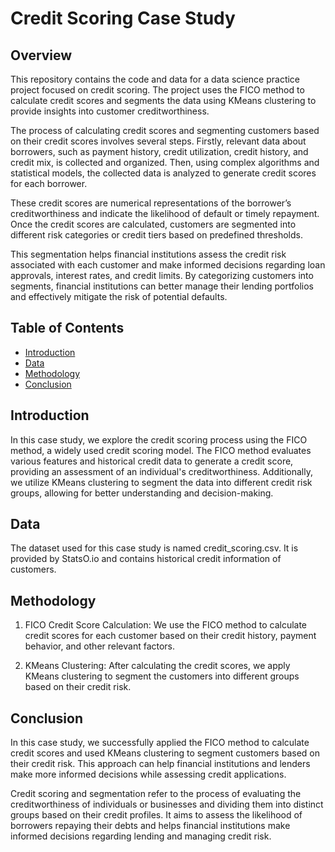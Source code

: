 # Credit Scoring Case Study

## Overview

This repository contains the code and data for a data science practice project focused on credit scoring. The project uses the FICO method to calculate credit scores and segments the data using KMeans clustering to provide insights into customer creditworthiness.

The process of calculating credit scores and segmenting customers based on their credit scores involves several steps. Firstly, relevant data about borrowers, such as payment history, credit utilization, credit history, and credit mix, is collected and organized. Then, using complex algorithms and statistical models, the collected data is analyzed to generate credit scores for each borrower.

These credit scores are numerical representations of the borrower’s creditworthiness and indicate the likelihood of default or timely repayment. Once the credit scores are calculated, customers are segmented into different risk categories or credit tiers based on predefined thresholds.

This segmentation helps financial institutions assess the credit risk associated with each customer and make informed decisions regarding loan approvals, interest rates, and credit limits. By categorizing customers into segments, financial institutions can better manage their lending portfolios and effectively mitigate the risk of potential defaults.

## Table of Contents

- [Introduction](#introduction)
- [Data](#data)
- [Methodology](#methodology)
- [Conclusion](#conclusion)


## Introduction

In this case study, we explore the credit scoring process using the FICO method, a widely used credit scoring model. The FICO method evaluates various features and historical credit data to generate a credit score, providing an assessment of an individual's creditworthiness. Additionally, we utilize KMeans clustering to segment the data into different credit risk groups, allowing for better understanding and decision-making.

## Data
The dataset used for this case study is named credit_scoring.csv. It is provided by StatsO.io and contains historical credit information of customers.

## Methodology

1. FICO Credit Score Calculation: We use the FICO method to calculate credit scores for each customer based on their credit history, payment behavior, and other relevant factors.

2. KMeans Clustering: After calculating the credit scores, we apply KMeans clustering to segment the customers into different groups based on their credit risk.


## Conclusion

In this case study, we successfully applied the FICO method to calculate credit scores and used KMeans clustering to segment customers based on their credit risk. This approach can help financial institutions and lenders make more informed decisions while assessing credit applications.

Credit scoring and segmentation refer to the process of evaluating the creditworthiness of individuals or businesses and dividing them into distinct groups based on their credit profiles. It aims to assess the likelihood of borrowers repaying their debts and helps financial institutions make informed decisions regarding lending and managing credit risk. 